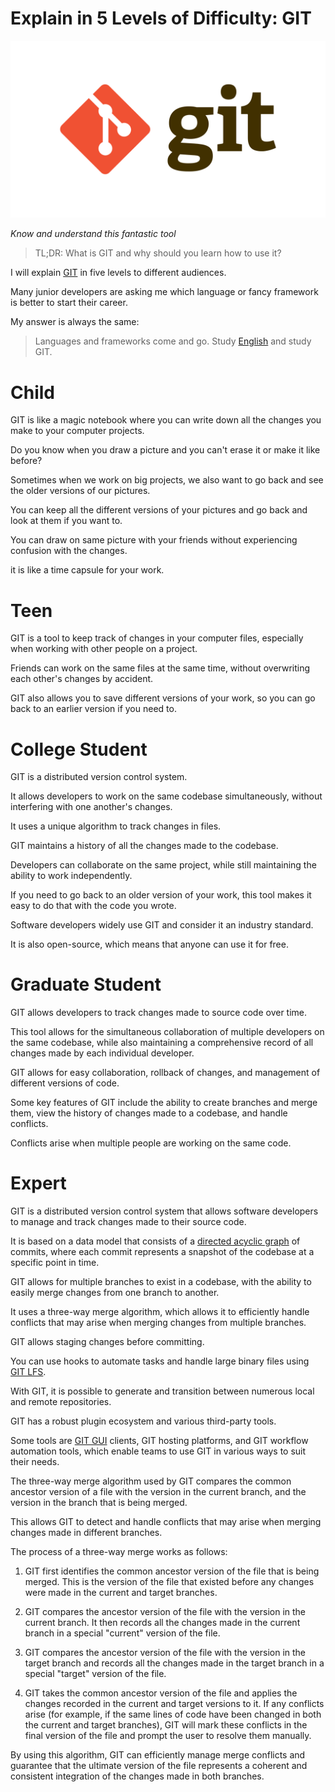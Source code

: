 # Explain in 5 Levels of Difficulty: GIT
            
![Explain in 5 Levels of Difficulty: GIT](Explain%20in%205%20Levels%20of%20Difficulty%20GIT.png)

*Know and understand this fantastic tool*				

> TL;DR: What is GIT and why should you learn how to use it?

I will explain [GIT](https://en.wikipedia.org/wiki/Git) in five levels to different audiences.

Many junior developers are asking me which language or fancy framework is better to start their career.

My answer is always the same: 

> Languages and frameworks come and go. Study [English](https://github.com/mcsee/Software-Design-Articles/tree/main/Articles/Code%20Smells/Code%20Smell%20128%20-%20Non%20English%20Coding/readme.md) and study GIT.

# Child

GIT is like a magic notebook where you can write down all the changes you make to your computer projects. 

Do you know when you draw a picture and you can't erase it or make it like before? 

Sometimes when we work on big projects, we also want to go back and see the older versions of our pictures. 

You can keep all the different versions of your pictures and go back and look at them if you want to.

You can draw on same picture with your friends without experiencing confusion with the changes.

it is like a time capsule for your work.

# Teen

GIT is a tool to keep track of changes in your computer files, especially when working with other people on a project.

Friends can work on the same files at the same time, without overwriting each other's changes by accident. 

GIT also allows you to save different versions of your work, so you can go back to an earlier version if you need to. 

# College Student

GIT is a distributed version control system. 

It allows developers to work on the same codebase simultaneously, without interfering with one another's changes. 

It uses a unique algorithm to track changes in files.

GIT maintains a history of all the changes made to the codebase. 

Developers can collaborate on the same project, while still maintaining the ability to work independently. 

If you need to go back to an older version of your work, this tool makes it easy to do that with the code you wrote.

Software developers widely use GIT and consider it an industry standard.

It is also open-source, which means that anyone can use it for free.

# Graduate Student

GIT allows developers to track changes made to source code over time. 

This tool allows for the simultaneous collaboration of multiple developers on the same codebase, while also maintaining a comprehensive record of all changes made by each individual developer.

GIT allows for easy collaboration, rollback of changes, and management of different versions of code. 

Some key features of GIT include the ability to create branches and merge them, view the history of changes made to a codebase, and handle conflicts.

Conflicts arise when multiple people are working on the same code.

# Expert

GIT is a distributed version control system that allows software developers to manage and track changes made to their source code. 

It is based on a data model that consists of a [directed acyclic graph](https://en.wikipedia.org/wiki/Directed_acyclic_graph) of commits, where each commit represents a snapshot of the codebase at a specific point in time.

GIT allows for multiple branches to exist in a codebase, with the ability to easily merge changes from one branch to another. 

It uses a three-way merge algorithm, which allows it to efficiently handle conflicts that may arise when merging changes from multiple branches.

GIT allows staging changes before committing. 

You can use hooks to automate tasks and handle large binary files using [GIT LFS](https://git-lfs.com/).

With GIT, it is possible to generate and transition between numerous local and remote repositories.

GIT has a robust plugin ecosystem and various third-party tools.

Some tools are [GIT GUI](https://git-scm.com/downloads/guis) clients, GIT hosting platforms, and GIT workflow automation tools, which enable teams to use GIT in various ways to suit their needs.

The three-way merge algorithm used by GIT compares the common ancestor version of a file with the version in the current branch, and the version in the branch that is being merged. 

This allows GIT to detect and handle conflicts that may arise when merging changes made in different branches.

The process of a three-way merge works as follows:

1. GIT first identifies the common ancestor version of the file that is being merged. This is the version of the file that existed before any changes were made in the current and target branches.

2. GIT compares the ancestor version of the file with the version in the current branch. It then records all the changes made in the current branch in a special "current" version of the file.

3. GIT compares the ancestor version of the file with the version in the target branch and records all the changes made in the target branch in a special "target" version of the file.

4. GIT takes the common ancestor version of the file and applies the changes recorded in the current and target versions to it. If any conflicts arise (for example, if the same lines of code have been changed in both the current and target branches), GIT will mark these conflicts in the final version of the file and prompt the user to resolve them manually.

By using this algorithm, GIT can efficiently manage merge conflicts and guarantee that the ultimate version of the file represents a coherent and consistent integration of the changes made in both branches.